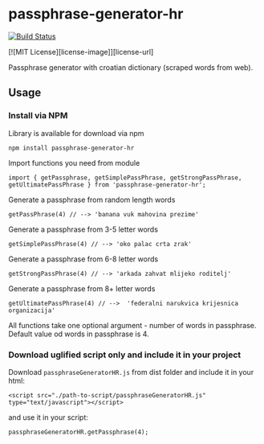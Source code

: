 # passphrase-generator-hr

[![Build Status](https://travis-ci.org/thabalija/passphrase-generator-hr.svg?branch=master)](https://travis-ci.org/thabalija/passphrase-generator-hr)

[![MIT License][license-image]][license-url]

Passphrase generator with croatian dictionary (scraped words from web).

## Usage

### Install via NPM

Library is available for download via npm

    npm install passphrase-generator-hr

Import functions you need from module

    import { getPassphrase, getSimplePassPhrase, getStrongPassPhrase, getUltimatePassPhrase } from 'passphrase-generator-hr';

Generate a passphrase from random length words 

    getPassPhrase(4) // --> 'banana vuk mahovina prezime'

Generate a passphrase from 3-5 letter words  

    getSimplePassPhrase(4) // --> 'oko palac crta zrak'

Generate a passphrase from 6-8 letter words  

    getStrongPassPhrase(4) // --> 'arkada zahvat mlijeko roditelj'

Generate a passphrase from 8+ letter words

    getUltimatePassPhrase(4) // -->  'federalni narukvica krijesnica organizacija'


All functions take one optional argument - number of words in passphrase. Default value od words in passphrase is 4.



### Download uglified script only and include it in your project 

Download ```passphraseGeneratorHR.js``` from dist folder and include it in your html:

    <script src="./path-to-script/passphraseGeneratorHR.js" type="text/javascript"></script>

and use it in your script:
    
    passphraseGeneratorHR.getPassphrase(4);
